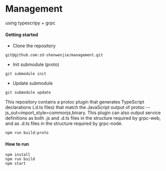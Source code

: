 # Management

using typescripy + grpc

#### Getting started
- Clone the repository
```
git@github.com:zd-shenwenjie/management.git
```
- Init submodule (proto)
```
git submodule init
```
- Update submodule
```
git submodule update
```
This repository contains a protoc plugin that generates TypeScript declarations (.d.ts files) that match the JavaScript output of protoc --js_out=import_style=commonjs,binary. This plugin can also output service definitions as both .js and .d.ts files in the structure required by grpc-web, and as .d.ts files in the structure required by grpc-node.
```
npm run build:proto
```

#### How to run
```
npm install
npm run build
npm start
```

